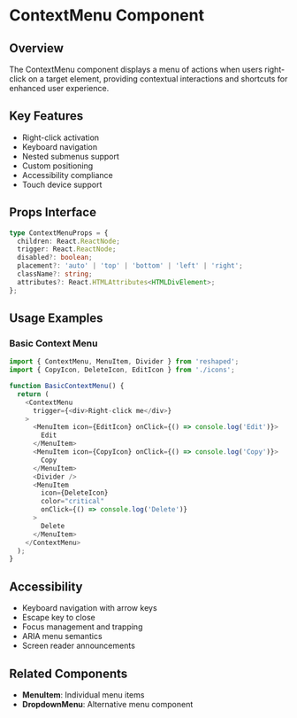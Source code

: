 # ContextMenu Component

## Overview
The ContextMenu component displays a menu of actions when users right-click on a target element, providing contextual interactions and shortcuts for enhanced user experience.

## Key Features
- Right-click activation
- Keyboard navigation
- Nested submenus support
- Custom positioning
- Accessibility compliance
- Touch device support

## Props Interface
```typescript
type ContextMenuProps = {
  children: React.ReactNode;
  trigger: React.ReactNode;
  disabled?: boolean;
  placement?: 'auto' | 'top' | 'bottom' | 'left' | 'right';
  className?: string;
  attributes?: React.HTMLAttributes<HTMLDivElement>;
};
```

## Usage Examples

### Basic Context Menu
```typescript
import { ContextMenu, MenuItem, Divider } from 'reshaped';
import { CopyIcon, DeleteIcon, EditIcon } from './icons';

function BasicContextMenu() {
  return (
    <ContextMenu
      trigger={<div>Right-click me</div>}
    >
      <MenuItem icon={EditIcon} onClick={() => console.log('Edit')}>
        Edit
      </MenuItem>
      <MenuItem icon={CopyIcon} onClick={() => console.log('Copy')}>
        Copy
      </MenuItem>
      <Divider />
      <MenuItem 
        icon={DeleteIcon} 
        color="critical"
        onClick={() => console.log('Delete')}
      >
        Delete
      </MenuItem>
    </ContextMenu>
  );
}
```

## Accessibility
- Keyboard navigation with arrow keys
- Escape key to close
- Focus management and trapping
- ARIA menu semantics
- Screen reader announcements

## Related Components
- **MenuItem**: Individual menu items
- **DropdownMenu**: Alternative menu component
